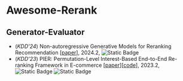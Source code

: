 # Awesome-Rerank
## Generator-Evaluator
- (*KDD'24*) Non-autoregressive Generative Models for Reranking Recommendation [[paper](https://arxiv.org/abs/2402.06871)], 2024.2, ![Static Badge](https://img.shields.io/badge/GenerativeModels-8A2BE2)
- (*KDD'23*) PIER: Permutation-Level Interest-Based End-to-End Re-ranking Framework in E-commerce [[paper](https://arxiv.org/abs/2302.03487)][[code](https://github.com/Lemonace/PIER_code)], 2023.2, ![Static Badge](https://img.shields.io/badge/GenerativeModels-8A2BE2) ![Static Badge](https://img.shields.io/badge/Transformer-fedcba)
